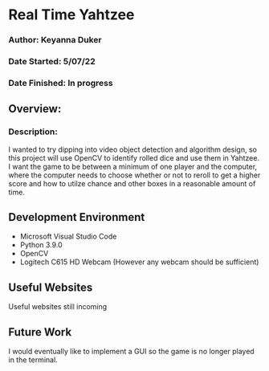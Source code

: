 # Real Time Yahtzee
### Author: Keyanna Duker
### Date Started: 5/07/22
### Date Finished: In progress
## Overview:
### Description: 
I wanted to try dipping into video object detection and algorithm design, so this project will use OpenCV to identify rolled dice and use them in Yahtzee. I want the game to be between a minimum of one player and the computer, where the computer needs to choose whether or not to reroll to get a higher score and how to utilze chance and other boxes in a reasonable amount of time.

## Development Environment
* Microsoft Visual Studio Code
* Python 3.9.0
* OpenCV
* Logitech C615 HD Webcam (However any webcam should be sufficient)

## Useful Websites
Useful websites still incoming

## Future Work
I would eventually like to implement a GUI so the game is no longer played in the terminal.
